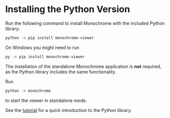 # Installing the Python Version

Run the following command to install Monochrome with the included Python library:

```bash
python -m pip install monochrome-viewer
```

On Windows you might need to run
```bash
py -m pip install monochrome-viewer
```

The installation of the standalone Monochrome application is **not** required, as the Python library includes the same functionality.

Run
```bash
python -m monochrome
```
to start the viewer in standalone mode.

See the [tutorial](tutorial) for a quick introduction to the Python library.
